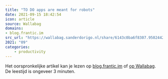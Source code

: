 ```yaml
---
title: "TO DO apps are meant for robots"
date: 2021-09-15 18:42:54
icon: article
source: Wallabag
domains:
- blog.frantic.im
src_url: "https://wallabag.sanderdorigo.nl/share/6143c0ba6f8307.95024424"
2021: "09"
categories:
    - productivity
---
```

Het oorspronkelijke artikel kan je lezen op [blog.frantic.im](https://blog.frantic.im/all/todo-apps-are-meant-for-robots/) of [op Wallabag](https://wallabag.sanderdorigo.nl/share/6143c0ba6f8307.95024424). De leestijd is ongeveer 3 minuten.